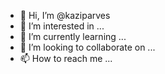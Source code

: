 - 👋 Hi, I’m @kaziparves
- 👀 I’m interested in ...
- 🌱 I’m currently learning ...
- 💞️ I’m looking to collaborate on ...
- 📫 How to reach me ...

<!---
kaziparves/kaziparves is a ✨ special ✨ repository because its `README.md` (this file) appears on your GitHub profile.
You can click the Preview link to take a look at your changes.
--->
